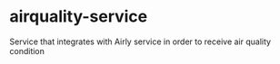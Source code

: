 # airquality-service
Service that integrates with Airly service in order to receive air quality condition
